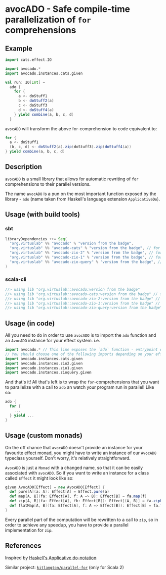 # avocADO - Safe compile-time parallelization of `for` comprehensions

## Example

```scala
import cats.effect.IO

import avocado.*
import avocado.instances.cats.given

val run: IO[Int] =
  ado {
    for {
      a <- doStuff1
      b <- doStuff2(a)
      c <- doStuff3
      d <- doStuff4(a)
    } yield combine(a, b, c, d)
  }
```

`avocADO` will transform the above for-comprehension to code equivalent to:
```scala
for {
  a <- doStuff1
  (b, c, d) <- doStuff2(a).zip(doStuff3).zip(doStuff4(a))
} yield combine(a, b, c, d)
```

## Description

`avocADO` is a small library that allows for automatic rewriting of `for` comprehensions to their parallel versions.

The name `avocADO` is a pun on the most important function exposed by the library - `ado` (name taken from Haskell's language extension `ApplicativeDo`).

## Usage (with build tools)

### sbt

```scala
libraryDependencies ++= Seq(
  "org.virtuslab" %% "avocado" % "version from the badge",
  "org.virtuslab" %% "avocado-cats" % "version from the badge", // for Cats
  "org.virtuslab" %% "avocado-zio-2" % "version from the badge", // for ZIO 2.x
  "org.virtuslab" %% "avocado-zio-1" % "version from the badge", // for ZIO 1.x
  "org.virtuslab" %% "avocado-zio-query" % "version from the badge", // for ZIO Query
)
```

### scala-cli

```scala
//> using lib "org.virtuslab::avocado:version from the badge"
//> using lib "org.virtuslab::avocado-cats:version from the badge" // for Cats
//> using lib "org.virtuslab::avocado-zio-2:version from the badge" // for ZIO 2.x
//> using lib "org.virtuslab::avocado-zio-1:version from the badge" // for ZIO 1.x
//> using lib "org.virtuslab::avocado-zio-query:version from the badge" // for ZIO Query
```

## Usage (in code)

All you need to do in order to use `avocADO` is to import the `ado` function and an `AvocADO` instance for your effect system. i.e.
```scala
import avocado.* // This line exposes the `ado` function - entrypoint of the library
// You should choose one of the following imports depending on your effect system of choice
import avocado.instances.cats.given
import avocado.instances.zio2.given
import avocado.instances.zio1.given
import avocado.instances.zioquery.given
```

And that's it! All that's left is to wrap the `for`-comprehensions that you want to parallelize with a call to `ado` an watch your program run in parallel! Like so:
```scala
ado {
  for {
    ...
  } yield ...
}
```

## Usage (custom monads)

On the off chance that `avocADO` doesn't provide an instance for your favourite effect monad, you might have to write an instance of our `AvocADO` typeclass yourself. Don't worry, it's relatively straightforward.

`AvocADO` is just a `Monad` with a changed name, so that it can be easily associated with `avocADO`. So if you want to write an instance for a class called `Effect` it might look like so:
```scala
given AvocADO[Effect] = new AvocADO[Effect] {
  def pure[A](a: A): Effect[A] = Effect.pure(a)
  def map[A, B](fa: Effect[A], f: A => B): Effect[B] = fa.map(f)
  def zip[A, B](fa: Effect[A], fb: Effect[B]): Effect[(A, B)] = fa.zipPar(fb) // This is the most important method
  def flatMap[A, B](fa: Effect[A], f: A => Effect[B]): Effect[B] = fa.flatMap(f)
}
```

Every parallel part of the computation will be rewritten to a call to `zip`, so in order to achieve any speedup, you have to provide a parallel implementation for `zip`.

## References

Inspired by [Haskell's Applicative do-notation](https://gitlab.haskell.org/ghc/ghc/-/wikis/applicative-do)

Similar project: [`kitlangton/parallel-for`](https://github.com/kitlangton/parallel-for) (only for Scala 2)
